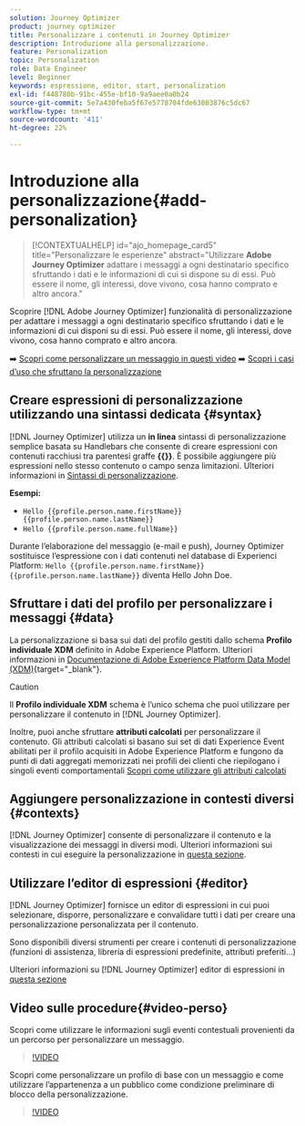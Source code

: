 ```yaml
---
solution: Journey Optimizer
product: journey optimizer
title: Personalizzare i contenuti in Journey Optimizer
description: Introduzione alla personalizzazione.
feature: Personalization
topic: Personalization
role: Data Engineer
level: Beginner
keywords: espressione, editor, start, personalization
exl-id: f448780b-91bc-455e-bf10-9a9aee0a0b24
source-git-commit: 5e7a430feba5f67e5778704fde63003876c5dc67
workflow-type: tm+mt
source-wordcount: '411'
ht-degree: 22%

---
```


# Introduzione alla personalizzazione{#add-personalization}

>[!CONTEXTUALHELP]
>id="ajo_homepage_card5"
>title="Personalizzare le esperienze"
>abstract="Utilizzare **Adobe Journey Optimizer** adattare i messaggi a ogni destinatario specifico sfruttando i dati e le informazioni di cui si dispone su di essi. Può essere il nome, gli interessi, dove vivono, cosa hanno comprato e altro ancora."


Scoprire [!DNL Adobe Journey Optimizer] funzionalità di personalizzazione per adattare i messaggi a ogni destinatario specifico sfruttando i dati e le informazioni di cui disponi su di essi. Può essere il nome, gli interessi, dove vivono, cosa hanno comprato e altro ancora.

➡️ [Scopri come personalizzare un messaggio in questi video](#video-perso)
➡️ [Scopri i casi d’uso che sfruttano la personalizzazione](personalization-use-case.md)

## Creare espressioni di personalizzazione utilizzando una sintassi dedicata {#syntax}

[!DNL Journey Optimizer] utilizza un **in linea** sintassi di personalizzazione semplice basata su Handlebars che consente di creare espressioni con contenuti racchiusi tra parentesi graffe **{{}}**. È possibile aggiungere più espressioni nello stesso contenuto o campo senza limitazioni. Ulteriori informazioni in [Sintassi di personalizzazione](personalization-syntax.md).

**Esempi:**

* `Hello {{profile.person.name.firstName}} {{profile.person.name.lastName}}`
* `Hello {{profile.person.name.fullName}}`

Durante l’elaborazione del messaggio (e-mail e push), Journey Optimizer sostituisce l’espressione con i dati contenuti nel database di Experienci Platform:  `Hello {{profile.person.name.firstName}} {{profile.person.name.lastName}}` diventa Hello John Doe.

## Sfruttare i dati del profilo per personalizzare i messaggi {#data}

La personalizzazione si basa sui dati del profilo gestiti dallo schema **Profilo individuale XDM** definito in Adobe Experience Platform. Ulteriori informazioni in [Documentazione di Adobe Experience Platform Data Model (XDM)](https://experienceleague.adobe.com/docs/experience-platform/xdm/home.html?lang=it){target="_blank"}.

>[!CAUTION]
>Il **Profilo individuale XDM** schema è l’unico schema che puoi utilizzare per personalizzare il contenuto in [!DNL Journey Optimizer].

Inoltre, puoi anche sfruttare **attributi calcolati** per personalizzare il contenuto. Gli attributi calcolati si basano sui set di dati Experience Event abilitati per il profilo acquisiti in Adobe Experience Platform e fungono da punti di dati aggregati memorizzati nei profili dei clienti che riepilogano i singoli eventi comportamentali [Scopri come utilizzare gli attributi calcolati](../audience/computed-attributes.md)

## Aggiungere personalizzazione in contesti diversi {#contexts}

[!DNL Journey Optimizer] consente di personalizzare il contenuto e la visualizzazione dei messaggi in diversi modi. Ulteriori informazioni sui contesti in cui eseguire la personalizzazione in [questa sezione](personalization-contexts.md).

## Utilizzare l’editor di espressioni {#editor}

[!DNL Journey Optimizer] fornisce un editor di espressioni in cui puoi selezionare, disporre, personalizzare e convalidare tutti i dati per creare una personalizzazione personalizzata per il contenuto.

Sono disponibili diversi strumenti per creare i contenuti di personalizzazione (funzioni di assistenza, libreria di espressioni predefinite, attributi preferiti...)

Ulteriori informazioni su [!DNL Journey Optimizer] editor di espressioni in [questa sezione](personalization-build-expressions.md)

## Video sulle procedure{#video-perso}

Scopri come utilizzare le informazioni sugli eventi contestuali provenienti da un percorso per personalizzare un messaggio.

>[!VIDEO](https://video.tv.adobe.com/v/334165?quality=12)

Scopri come personalizzare un profilo di base con un messaggio e come utilizzare l’appartenenza a un pubblico come condizione preliminare di blocco della personalizzazione.

>[!VIDEO](https://video.tv.adobe.com/v/334078?quality=12)

